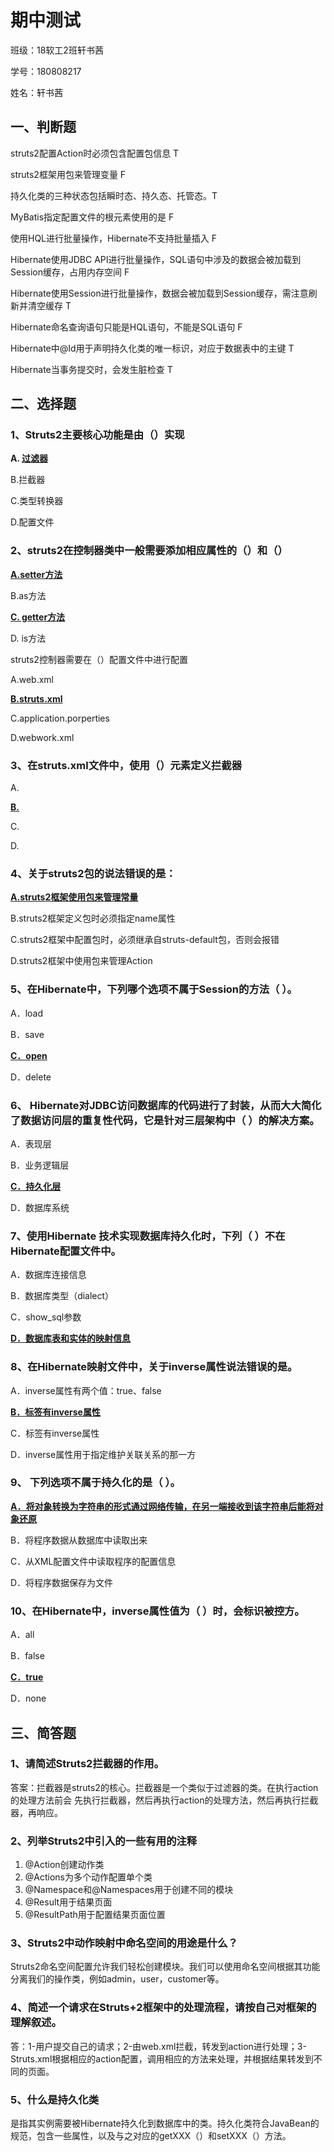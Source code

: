 # 期中测试

班级：18软工2班轩书茜

学号：180808217

姓名：轩书茜

<!--判断题10题--> 
<!--选择题10题--> 
<!--简答题5题--> 
<!--同时给出解答-->

## 一、判断题

struts2配置Action时必须包含配置包信息				T

struts2框架用包来管理变量				             		  F

持久化类的三种状态包括瞬时态、持久态、托管态。T

MyBatis指定配置文件的根元素使用的是 <setting> F

使用HQL进行批量操作，Hibernate不支持批量插入     F    

Hibernate使用JDBC API进行批量操作，SQL语句中涉及的数据会被加载到Session缓存，占用内存空间 F

Hibernate使用Session进行批量操作，数据会被加载到Session缓存，需注意刷新并清空缓存 T

Hibernate命名查询语句只能是HQL语句，不能是SQL语句  F

Hibernate中@Id用于声明持久化类的唯一标识，对应于数据表中的主键 T

Hibernate当事务提交时，会发生脏检查                                                  T

## 二、选择题

### 1、Struts2主要核心功能是由（）实现

**A. <u>过滤器</u>**

B.拦截器

C.类型转换器

D.配置文件

### 2、struts2在控制器类中一般需要添加相应属性的（）和（）

**<u>A.setter方法</u>**

B.as方法

**<u>C. getter方法</u>**

D. is方法

struts2控制器需要在（）配置文件中进行配置

A.web.xml

**<u>B.struts.xml</u>** 

C.application.porperties

D.webwork.xml

###  3、在struts.xml文件中，使用（）元素定义拦截器 
A.<interceptor-ref> 

**<u>B.<interceptor></u>**  

C.<intercep>

D.<default-interceptor-ref>

### 4、关于struts2包的说法错误的是：

**<u>A.struts2框架使用包来管理常量</u>** 

B.struts2框架定义包时必须指定name属性 

C.struts2框架中配置包时，必须继承自struts-default包，否则会报错 

D.struts2框架中使用包来管理Action

### 5、在Hibernate中，下列哪个选项不属于Session的方法（  ）。

A．load

B．save

<u>**C．open**</u>

D．delete

### 6、 Hibernate对JDBC访问数据库的代码进行了封装，从而大大简化了数据访问层的重复性代码，它是针对三层架构中（  ）的解决方案。

A．表现层

B．业务逻辑层

<u>**C．持久化层**</u>

D．数据库系统

### 7、使用Hibernate 技术实现数据库持久化时，下列（  ）不在Hibernate配置文件中。

A．数据库连接信息

B．数据库类型（dialect）

C．show_sql参数

**<u>D．数据库表和实体的映射信息</u>**

### 8、在Hibernate映射文件中，关于inverse属性说法错误的是。

A．inverse属性有两个值：true、false

<u>**B．<many-to-one>标签有inverse属性**</u>

C．<set>标签有inverse属性

D．inverse属性用于指定维护关联关系的那一方

### 9、 下列选项不属于持久化的是（  ）。

<u>**A．将对象转换为字符串的形式通过网络传输，在另一端接收到该字符串后能将对象还原**</u>

B．将程序数据从数据库中读取出来

C．从XML配置文件中读取程序的配置信息

D．将程序数据保存为文件

### 10、在Hibernate中，inverse属性值为（  ）时，会标识被控方。

A．all

B．false   

<u>**C．true**</u>  

D．none

## 三、简答题

### 1、请简述Struts2拦截器的作用。

答案：拦截器是struts2的核心。拦截器是一个类似于过滤器的类。在执行action的处理方法前会 先执行拦截器，然后再执行action的处理方法，然后再执行拦截器，再响应。

### 2、列举Struts2中引入的一些有用的注释

1. @Action创建动作类
2. @Actions为多个动作配置单个类
3. @Namespace和@Namespaces用于创建不同的模块
4. @Result用于结果页面
5. @ResultPath用于配置结果页面位置

### 3、Struts2中动作映射中命名空间的用途是什么？

Struts2命名空间配置允许我们轻松创建模块。我们可以使用命名空间根据其功能分离我们的操作类，例如admin，user，customer等。

### 4、简述一个请求在Struts+2框架中的处理流程，请按自己对框架的理解叙述。

答：1-用户提交自己的请求；2-由web.xml拦截，转发到action进行处理；3-Struts.xml根据相应的action配置，调用相应的方法来处理，并根据结果转发到不同的页面。

### 5、什么是持久化类

是指其实例需要被Hibernate持久化到数据库中的类。持久化类符合JavaBean的规范，包含一些属性，以及与之对应的getXXX（）和setXXX（）方法。